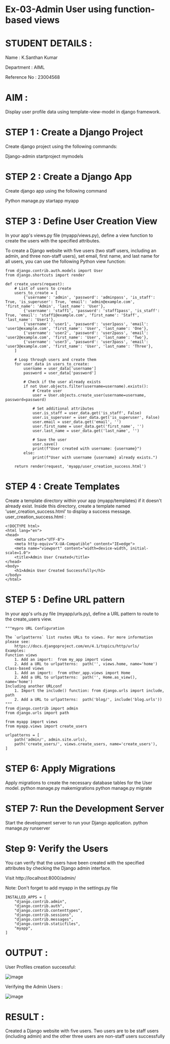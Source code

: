 # Ex-03-Admin User using function-based views
# STUDENT DETAILS :
Name : K.Santhan Kumar

Department : AIML

Reference No : 23004568
# AIM : 
Display user profile data using template-view-model in django framework.
# STEP 1 : Create a Django Project
Create django project using the following commands:

Django-admin startproject mymodels

# STEP 2 : Create a Django App
Create django app using the following command

Python manage.py startapp myapp

# STEP 3 : Define User Creation View

In your app's views.py file (myapp/views.py), define a view function to create the users with the specified attributes.

To create a Django website with five users (two staff users, including an admin, and three non-staff users), set email, first name, and last name for all users, you can use the following Python view function:
```
from django.contrib.auth.models import User
from django.shortcuts import render

def create_users(request):
    # List of users to create
    users_to_create = [
        {'username': 'admin', 'password': 'adminpass', 'is_staff': True, 'is_superuser': True, 'email': 'admin@example.com', 'first_name': 'Admin', 'last_name': 'User'},
        {'username': 'staff1', 'password': 'staff1pass', 'is_staff': True, 'email': 'staff1@example.com', 'first_name': 'Staff', 'last_name': 'User1'},
        {'username': 'user1', 'password': 'user1pass', 'email': 'user1@example.com', 'first_name': 'User', 'last_name': 'One'},
        {'username': 'user2', 'password': 'user2pass', 'email': 'user2@example.com', 'first_name': 'User', 'last_name': 'Two'},
        {'username': 'user3', 'password': 'user3pass', 'email': 'user3@example.com', 'first_name': 'User', 'last_name': 'Three'},
    ]

    # Loop through users and create them
    for user_data in users_to_create:
        username = user_data['username']
        password = user_data['password']

        # Check if the user already exists
        if not User.objects.filter(username=username).exists():
            # Create user
            user = User.objects.create_user(username=username, password=password)

            # Set additional attributes
            user.is_staff = user_data.get('is_staff', False)
            user.is_superuser = user_data.get('is_superuser', False)
            user.email = user_data.get('email', '')
            user.first_name = user_data.get('first_name', '')
            user.last_name = user_data.get('last_name', '')

            # Save the user
            user.save()
            print(f"User created with username: {username}")
        else:
            print(f"User with username {username} already exists.")

    return render(request, 'myapp/user_creation_success.html')

```
# STEP 4 : Create Templates
Create a template directory within your app (myapp/templates) if it doesn't already exist. Inside this directory, create a template named 'user_creation_success.html' to display a success message.
user_creation_success.html : 
```
<!DOCTYPE html>
<html lang="en">
<head>
    <meta charset="UTF-8">
    <meta http-equiv="X-UA-Compatible" content="IE=edge">
    <meta name="viewport" content="width=device-width, initial-scale=1.0">
    <title>Admin User Created</title>
</head>
<body>
    <h1>Admin User Created Successfully</h1>
</body>
</html>
```

 # STEP 5 : Define URL pattern
 In your app's urls.py file (myapp/urls.py), define a URL pattern to route to the create_users view.
```
"""mypro URL Configuration

The `urlpatterns` list routes URLs to views. For more information please see:
    https://docs.djangoproject.com/en/4.1/topics/http/urls/
Examples:
Function views
    1. Add an import:  from my_app import views
    2. Add a URL to urlpatterns:  path('', views.home, name='home')
Class-based views
    1. Add an import:  from other_app.views import Home
    2. Add a URL to urlpatterns:  path('', Home.as_view(), name='home')
Including another URLconf
    1. Import the include() function: from django.urls import include, path
    2. Add a URL to urlpatterns:  path('blog/', include('blog.urls'))
"""
from django.contrib import admin
from django.urls import path

from myapp import views
from myapp.views import create_users

urlpatterns = [
    path('admin/', admin.site.urls),
    path('create_users/', views.create_users, name='create_users'),
]

```

# STEP 6: Apply Migrations
Apply migrations to create the necessary database tables for the User model.
python manage.py makemigrations
python manage.py migrate

# STEP 7: Run the Development Server
Start the development server to run your Django application.
python manage.py runserver

# Step 9: Verify the Users
You can verify that the users have been created with the specified attributes by checking the Django admin interface.

Visit http://localhost:8000/admin/ 


Note: Don't forget to add myapp in the settings.py file

```
INSTALLED_APPS = [
    "django.contrib.admin",
    "django.contrib.auth",
    "django.contrib.contenttypes",
    "django.contrib.sessions",
    "django.contrib.messages",
    "django.contrib.staticfiles",
    "myapp",
]
```
# OUTPUT : 
User Profiles creation successful:


![image](https://github.com/SANTHAN-2006/ODD2023-WT-Ex-04-Django-Models/assets/80164014/a0f7939e-0d34-467a-a75b-3f675e430d95)

Verifying the Admin Users :


![image](https://github.com/SANTHAN-2006/ODD2023-WT-Ex-04-Django-Models/assets/80164014/cc0723dc-23b5-42cd-ba94-96a882d7c79d)

# RESULT : 
Created a Django website with five users. Two users are to be staff users (including admin) and the other three users are non-staff users successfully

